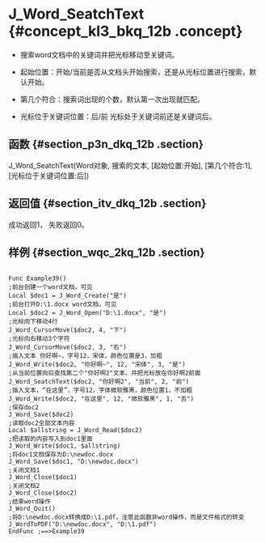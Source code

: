 # J\_Word\_SeatchText {#concept_kl3_bkq_12b .concept}

-   搜索word文档中的关键词并把光标移动至关键词。

-   起始位置：开始/当前是否从文档头开始搜索，还是从光标位置进行搜索，默认开始。

-   第几个符合：搜索词出现的个数，默认第一次出现就匹配。

-   光标位于关键词位置：后/前 光标处于关键词前还是关键词后。


## 函数 {#section_p3n_dkq_12b .section}

J\_Word\_SeatchText\(Word对象, 搜索的文本, \[起始位置:开始\], \[第几个符合:1\], \[光标位于关键词位置:后\]\)

## 返回值 {#section_itv_dkq_12b .section}

成功返回1， 失败返回0。

## 样例 {#section_wqc_2kq_12b .section}

```

Func Example39()
;前台创建一个word文档，可见
Local $doc1 = J_Word_Create("是")
;前台打开D:\1.docx word文档，可见
Local $doc2 = J_Word_Open("D:\1.docx", "是")
;光标向下移动4行
J_Word_CursorMove($doc2, 4, "下")
;光标向右移动3个字符
J_Word_CursorMove($doc2, 3, "右")
;插入文本 你好啊~，字号12，宋体，颜色位置是3，加粗
J_Word_Write($doc2, "你好啊~", 12, "宋体", 3, "是")
;从当前位置向后查找第二个"你好啊2"文本，并把光标放在你好啊2前面
J_Word_SeatchText($doc2, "你好啊2", "当前", 2, "前")
;插入文本，“在这里”，字号12，字体微软雅黑，颜色位置1，不加粗
J_Word_Write($doc2, "在这里", 12, "微软雅黑", 1, "否")
;保存doc2
J_Word_Save($doc2)
;读取doc2全部文本内容
Local $allstring = J_Word_Read($doc2)
;把读取的内容写入到doc1里面
J_Word_Write($doc1, $allstring)
;将doc1文档保存为D:\newdoc.docx
J_Word_Save($doc1, "D:\newdoc.docx")
;关闭文档1
J_Word_Close($doc1)
;关闭文档2
J_Word_Close($doc2)
;结束word操作
J_Word_Quit()
;将D:\newdoc.docx转换成D:\1.pdf，注意此函数非word操作，而是文件格式的转变
J_WordToPDF("D:\newdoc.docx", "D:\1.pdf")
EndFunc ;==>Example39
```

